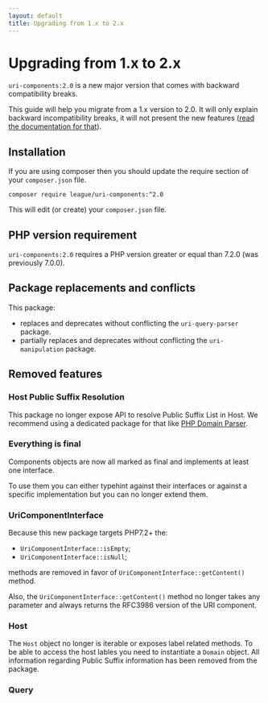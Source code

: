```yaml
---
layout: default
title: Upgrading from 1.x to 2.x
---
```


# Upgrading from 1.x to 2.x

`uri-components:2.0` is a new major version that comes with backward compatibility breaks.

This guide will help you migrate from a 1.x version to 2.0. It will only explain backward incompatibility breaks, it will not present the new features ([read the documentation for that](/components/2.0/)).

## Installation

If you are using composer then you should update the require section of your `composer.json` file.

~~~
composer require league/uri-components:^2.0
~~~

This will edit (or create) your `composer.json` file.

## PHP version requirement

`uri-components:2.0` requires a PHP version greater or equal than 7.2.0 (was previously 7.0.0).

## Package replacements and conflicts

This package:

- replaces and deprecates without conflicting the `uri-query-parser` package.
- partially replaces and deprecates without conflicting the `uri-manipulation` package.

## Removed features

### Host Public Suffix Resolution

This package no longer expose API to resolve Public Suffix List in Host. We recommend using a dedicated package for that like [PHP Domain Parser](https://github.com/jeremykendall/php-domain-parser).

### Everything is final

Components objects are now all marked as final and implements at least one interface.

To use them you can either typehint against their interfaces or against a specific implementation but you can no longer extend them.

### UriComponentInterface

Because this new package targets PHP7.2+ the:
 
- `UriComponentInterface::isEmpty`; 
- `UriComponentInterface::isNull`;

methods are removed in favor of `UriComponentInterface::getContent()` method.

Also, the `UriComponentInterface::getContent()` method no longer takes any parameter and always returns the RFC3986 version of the URI component.

### Host

The `Host` object no longer is iterable or exposes label related methods. To be able to access the host lables you need to instantiate a `Domain` object.
All information regarding Public Suffix information has been removed from the package.


### Query

